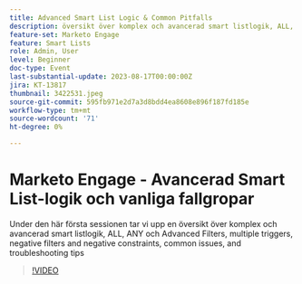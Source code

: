 ```yaml
---
title: Advanced Smart List Logic & Common Pitfalls
description: översikt över komplex och avancerad smart listlogik, ALL, ANY och Advanced Filters, multiple triggers, negative filters and negative constraints, common issues, and troubleshooting tips
feature-set: Marketo Engage
feature: Smart Lists
role: Admin, User
level: Beginner
doc-type: Event
last-substantial-update: 2023-08-17T00:00:00Z
jira: KT-13817
thumbnail: 3422531.jpeg
source-git-commit: 595fb971e2d7a3d8bdd4ea8608e896f187fd185e
workflow-type: tm+mt
source-wordcount: '71'
ht-degree: 0%

---
```



# Marketo Engage - Avancerad Smart List-logik och vanliga fallgropar

Under den här första sessionen tar vi upp en översikt över komplex och avancerad smart listlogik, ALL, ANY och Advanced Filters, multiple triggers, negative filters and negative constraints, common issues, and troubleshooting tips

>[!VIDEO](https://video.tv.adobe.com/v/3422531/?learn=on)
